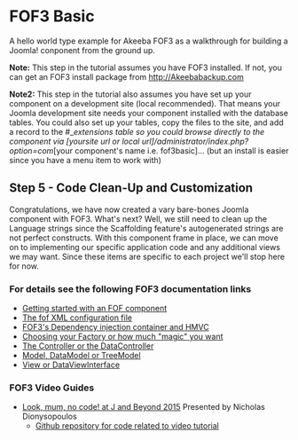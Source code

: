 # FOF3 Basic
A hello world type example for Akeeba FOF3  as a walkthrough for building a Joomla! conponent from the ground up.

**Note:** This step in the tutorial assumes you have FOF3 installed. If not, you can get an FOF3 install package from http://Akeebabackup.com

**Note2:** This step in the tutorial also assumes you have set up your component on a development site (local recommended). That means your Joomla development site needs your component installed with the database tables. You could also set up your tables, copy the files to the site, and add a record to the #__extensions table so you could browse directly to the component via [yoursite url or local url]/administrator/index.php?option=com_[your component's name i.e. fof3basic]... (but an install is easier since you have a menu item to work with)

## Step 5 - Code Clean-Up and Customization
Congratulations, we have now created a vary bare-bones Joomla component with FOF3. What's next? Well, we still need to clean up the Language strings since the Scaffolding feature's autogenerated strings are not perfect constructs. With this component frame in place, we can move on to implementing our specific application code and any additional views we may want. Since these items are specific to each project we'll stop here for now. 

### For details see the following FOF3 documentation links
- [Getting started with an FOF component](https://github.com/akeeba/fof/wiki/Getting-started-with-a-FOF-component)
- [The fof XML configuration file](https://github.com/akeeba/fof/wiki/The-XML-configuration-file)
- [FOF3's Dependency injection container and HMVC](https://github.com/akeeba/fof/wiki/The-Container)
- [Choosing your Factory or how much "magic" you want](https://github.com/akeeba/fof/wiki/The-Factory)
- [The Controller or the DataController](https://github.com/akeeba/fof/wiki/The-Controller)
- [Model, DataModel or TreeModel](https://github.com/akeeba/fof/wiki/The-Model)
- [View or DataViewInterface](https://github.com/akeeba/fof/wiki/The-View)

### FOF3 Video Guides
- [Look, mum, no code! at J and Beyond 2015](https://youtu.be/qwPzNNAM5RA) Presented by Nicholas Dionysopoulos
  - [Github repository for code related to video tutorial](https://github.com/akeeba/jab15)
